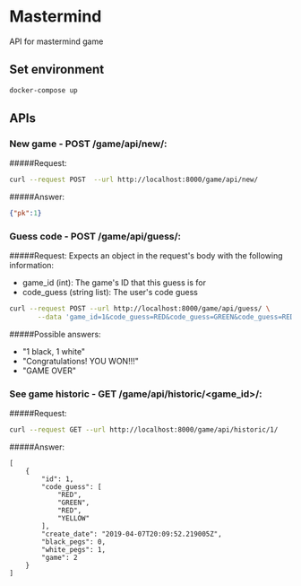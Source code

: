 # Mastermind
API for mastermind game


## Set environment
```bash
docker-compose up
``` 

## APIs

### New game - POST /game/api/new/:
#####Request:
```bash
curl --request POST  --url http://localhost:8000/game/api/new/ 
```
#####Answer:
```json
{"pk":1}
```

### Guess code - POST /game/api/guess/:
#####Request:
Expects an object in the request's body with the following information:

* game_id (int): The game's ID that this guess is for<br>
* code_guess (string list): The user's code guess

```bash
curl --request POST --url http://localhost:8000/game/api/guess/ \
       --data 'game_id=1&code_guess=RED&code_guess=GREEN&code_guess=RED&code_guess=YELLOW'
```

#####Possible answers:
* "1 black, 1 white"
* "Congratulations! YOU WON!!!"
* "GAME OVER"


### See game historic - GET /game/api/historic/<game_id>/:
#####Request:
```bash
curl --request GET --url http://localhost:8000/game/api/historic/1/
```

#####Answer:
```
[
    {
        "id": 1,
        "code_guess": [
            "RED",
            "GREEN",
            "RED",
            "YELLOW"
        ],
        "create_date": "2019-04-07T20:09:52.219005Z",
        "black_pegs": 0,
        "white_pegs": 1,
        "game": 2
    }
]
```